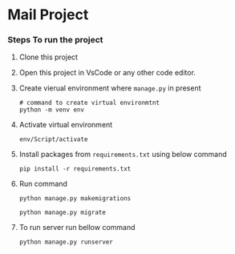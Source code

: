 # Mail Project

### Steps To run the project

1. Clone this project
2. Open this project in VsCode or any other code editor.
3. Create vierual environment where `manage.py` in present

    ```text
    # command to create virtual environmtnt
    python -m venv env
    ```

4. Activate virtual environment
    ```
    env/Script/activate
    ```

5. Install packages from `requirements.txt` using below command
    ```
    pip install -r requirements.txt
    ```

6. Run command
    ```
    python manage.py makemigrations

    python manage.py migrate
    ```

7. To run server run bellow command
    ```
    python manage.py runserver
    ```